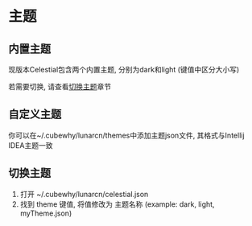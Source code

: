 # 主题

## 内置主题

现版本Celestial包含两个内置主题, 分别为dark和light (键值中区分大小写)

若需要切换, 请查看[切换主题](#切换主题)章节

## 自定义主题

你可以在~/.cubewhy/lunarcn/themes中添加主题json文件, 其格式与Intellij IDEA主题一致

## 切换主题

1. 打开 ~/.cubewhy/lunarcn/celestial.json
2. 找到 theme 键值, 将值修改为 主题名称 (example: dark, light, myTheme.json)
